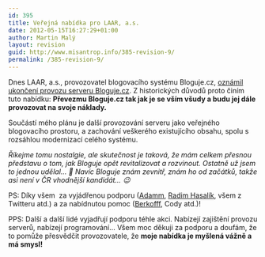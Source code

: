 ```yaml
---
id: 395
title: Veřejná nabídka pro LAAR, a.s.
date: 2012-05-15T16:27:29+01:00
author: Martin Malý
layout: revision
guid: http://www.misantrop.info/385-revision-9/
permalink: /385-revision-9/
---
```

Dnes LAAR, a.s., provozovatel blogovacího systému Bloguje.cz, [oznámil ukončení provozu serveru Bloguje.cz](http://bloguje.bloguje.cz/928564-ukonceni-provozu-bloguje-k-30-6-2012.php). Z historických důvodů proto činím tuto nabídku: **Převezmu Bloguje.cz tak jak je se vším všudy a budu jej dále provozovat na svoje náklady.**

<!--more-->

Součástí mého plánu je další provozování serveru jako veřejného blogovacího prostoru, a zachování veškerého existujícího obsahu, spolu s rozsáhlou modernizací celého systému.

_Říkejme tomu nostalgie, ale skutečnost je taková, že mám celkem přesnou představu o tom, jak Bloguje opět revitalizovat a rozvinout. Ostatně už jsem to jednou udělal&#8230; 🙂 Navíc Bloguje znám zevnitř, znám ho od začátků, takže asi není v ČR vhodnější kandidát&#8230; 😉_

PS: Díky všem  za vyjádřenou podporu ([Adamm](https://www.facebook.com/zbiejczuk/posts/387952581256158), [Radim Hasalík](https://www.facebook.com/hasalik/posts/411346598885645), všem z Twitteru atd.) a za nabídnutou pomoc ([Berkofff](http://twitter.com/Berkofff/status/202405974236082178), Cody atd.)!

PPS: Další a další lidé vyjadřují podporu téhle akci. Nabízejí zajištění provozu serverů, nabízejí programování&#8230; Všem moc děkuji za podporu a doufám, že to pomůže přesvědčit provozovatele, že **moje nabídka je myšlená vážně a má smysl!**